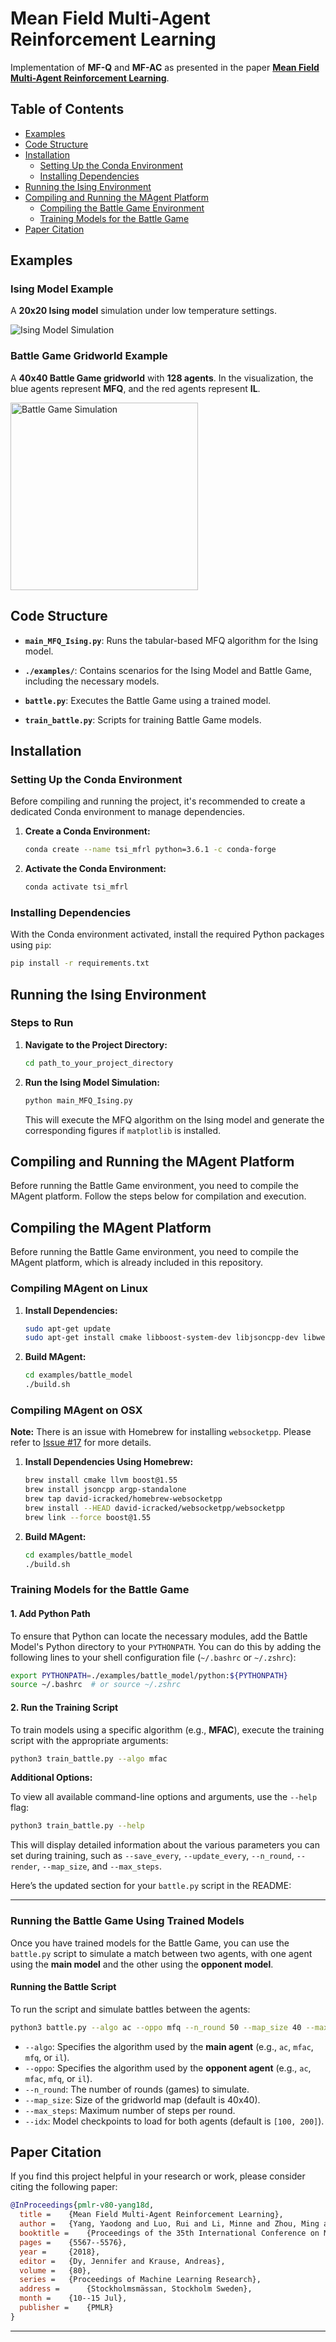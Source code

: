 # Mean Field Multi-Agent Reinforcement Learning

Implementation of **MF-Q** and **MF-AC** as presented in the paper [**Mean Field Multi-Agent Reinforcement Learning**](https://arxiv.org/pdf/1802.05438.pdf).

## Table of Contents
- [Examples](#examples)
- [Code Structure](#code-structure)
- [Installation](#installation)
  - [Setting Up the Conda Environment](#setting-up-the-conda-environment)
  - [Installing Dependencies](#installing-dependencies)
- [Running the Ising Environment](#running-the-ising-environment)
- [Compiling and Running the MAgent Platform](#compiling-and-running-the-magent-platform)
  - [Compiling the Battle Game Environment](#compiling-the-battle-game-environment)
  - [Training Models for the Battle Game](#training-models-for-the-battle-game)
- [Paper Citation](#paper-citation)

## Examples

### Ising Model Example
A **20x20 Ising model** simulation under low temperature settings.

![Ising Model Simulation](resources/line.gif)

### Battle Game Gridworld Example
A **40x40 Battle Game gridworld** with **128 agents**. In the visualization, the blue agents represent **MFQ**, and the red agents represent **IL**.

<img src="resources/battle.gif" width="300" height="300" alt="Battle Game Simulation"/>

## Code Structure

- **`main_MFQ_Ising.py`**: Runs the tabular-based MFQ algorithm for the Ising model.
  
- **`./examples/`**: Contains scenarios for the Ising Model and Battle Game, including the necessary models.
  
- **`battle.py`**: Executes the Battle Game using a trained model.
  
- **`train_battle.py`**: Scripts for training Battle Game models.

## Installation

### Setting Up the Conda Environment

Before compiling and running the project, it's recommended to create a dedicated Conda environment to manage dependencies.

1. **Create a Conda Environment:**

    ```bash
    conda create --name tsi_mfrl python=3.6.1 -c conda-forge
    ```

2. **Activate the Conda Environment:**

    ```bash
    conda activate tsi_mfrl
    ```

### Installing Dependencies

With the Conda environment activated, install the required Python packages using `pip`:

```bash
pip install -r requirements.txt
```

## Running the Ising Environment

### Steps to Run

1. **Navigate to the Project Directory:**

    ```bash
    cd path_to_your_project_directory
    ```

2. **Run the Ising Model Simulation:**

    ```bash
    python main_MFQ_Ising.py
    ```

    This will execute the MFQ algorithm on the Ising model and generate the corresponding figures if `matplotlib` is installed.

## Compiling and Running the MAgent Platform

Before running the Battle Game environment, you need to compile the MAgent platform. Follow the steps below for compilation and execution.

## Compiling the MAgent Platform

Before running the Battle Game environment, you need to compile the MAgent platform, which is already included in this repository.

### Compiling MAgent on Linux

1. **Install Dependencies:**

    ```bash
    sudo apt-get update
    sudo apt-get install cmake libboost-system-dev libjsoncpp-dev libwebsocketpp-dev
    ```

2. **Build MAgent:**

    ```bash
    cd examples/battle_model
    ./build.sh
    ```

### Compiling MAgent on OSX

**Note:** There is an issue with Homebrew for installing `websocketpp`. Please refer to [Issue #17](https://github.com/geek-ai/MAgent/issues/17) for more details.

1. **Install Dependencies Using Homebrew:**

    ```bash
    brew install cmake llvm boost@1.55
    brew install jsoncpp argp-standalone
    brew tap david-icracked/homebrew-websocketpp
    brew install --HEAD david-icracked/websocketpp/websocketpp
    brew link --force boost@1.55
    ```

2. **Build MAgent:**

    ```bash
    cd examples/battle_model
    ./build.sh
    ```

### Training Models for the Battle Game

#### 1. Add Python Path

To ensure that Python can locate the necessary modules, add the Battle Model's Python directory to your `PYTHONPATH`. You can do this by adding the following lines to your shell configuration file (`~/.bashrc` or `~/.zshrc`):

```bash
export PYTHONPATH=./examples/battle_model/python:${PYTHONPATH}
source ~/.bashrc  # or source ~/.zshrc
```

#### 2. Run the Training Script

To train models using a specific algorithm (e.g., **MFAC**), execute the training script with the appropriate arguments:

```bash
python3 train_battle.py --algo mfac
```

**Additional Options:**

To view all available command-line options and arguments, use the `--help` flag:

```bash
python3 train_battle.py --help
```

This will display detailed information about the various parameters you can set during training, such as `--save_every`, `--update_every`, `--n_round`, `--render`, `--map_size`, and `--max_steps`.

Here’s the updated section for your `battle.py` script in the README:

---

### Running the Battle Game Using Trained Models

Once you have trained models for the Battle Game, you can use the `battle.py` script to simulate a match between two agents, with one agent using the **main model** and the other using the **opponent model**.

#### Running the Battle Script

To run the script and simulate battles between the agents:

```bash
python3 battle.py --algo ac --oppo mfq --n_round 50 --map_size 40 --max_steps 400 --idx 100 200
```

- `--algo`: Specifies the algorithm used by the **main agent** (e.g., `ac`, `mfac`, `mfq`, or `il`).
- `--oppo`: Specifies the algorithm used by the **opponent agent** (e.g., `ac`, `mfac`, `mfq`, or `il`).
- `--n_round`: The number of rounds (games) to simulate.
- `--map_size`: Size of the gridworld map (default is 40x40).
- `--max_steps`: Maximum number of steps per round.
- `--idx`: Model checkpoints to load for both agents (default is `[100, 200]`).

## Paper Citation

If you find this project helpful in your research or work, please consider citing the following paper:

```bibtex
@InProceedings{pmlr-v80-yang18d,
  title = 	 {Mean Field Multi-Agent Reinforcement Learning},
  author = 	 {Yang, Yaodong and Luo, Rui and Li, Minne and Zhou, Ming and Zhang, Weinan and Wang, Jun},
  booktitle = 	 {Proceedings of the 35th International Conference on Machine Learning},
  pages = 	 {5567--5576},
  year = 	 {2018},
  editor = 	 {Dy, Jennifer and Krause, Andreas},
  volume = 	 {80},
  series = 	 {Proceedings of Machine Learning Research},
  address = 	 {Stockholmsmässan, Stockholm Sweden},
  month = 	 {10--15 Jul},
  publisher = 	 {PMLR}
}
```

---

